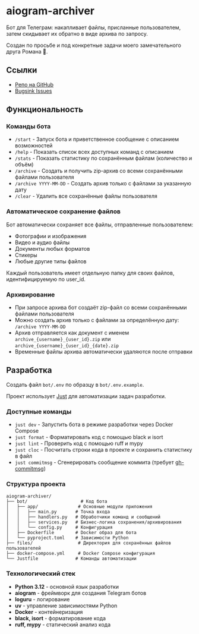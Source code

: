# aiogram-archiver

Бот для Телеграм: накапливает файлы, присланные пользователем, затем скидывает их обратно в виде архива по запросу.

Создан по просьбе и под конкретные задачи моего замечательного друга Романа 🤝.

## Ссылки

- [Репо на GitHub](https://github.com/hazadus/aiogram-archiver)
- [Bugsink Issues](http://85.193.91.88:8000/issues/4/)

## Функциональность

### Команды бота

- `/start` - Запуск бота и приветственное сообщение с описанием возможностей
- `/help` - Показать список всех доступных команд с описанием
- `/stats` - Показать статистику по сохранённым файлам (количество и объём)
- `/archive` - Создать и получить zip-архив со всеми сохранёнными файлами пользователя
- `/archive YYYY-MM-DD` - Создать архив только с файлами за указанную дату
- `/clear` - Удалить все сохранённые файлы пользователя

### Автоматическое сохранение файлов

Бот автоматически сохраняет все файлы, отправленные пользователем:
- Фотографии и изображения
- Видео и аудио файлы
- Документы любых форматов
- Стикеры
- Любые другие типы файлов

Каждый пользователь имеет отдельную папку для своих файлов, идентифицируемую по user_id.

### Архивирование

- При запросе архива бот создаёт zip-файл со всеми сохранёнными файлами пользователя
- Можно создать архив только с файлами за определённую дату: `/archive YYYY-MM-DD`
- Архив отправляется как документ с именем `archive_{username}_{user_id}.zip` или `archive_{username}_{user_id}_{date}.zip`
- Временные файлы архива автоматически удаляются после отправки

## Разработка

Создать файл `bot/.env` по образцу в `bot/.env.example`.

Проект использует [Just](https://github.com/casey/just) для автоматизации задач разработки.

### Доступные команды

- `just dev` - Запустить бота в режиме разработки через Docker Compose
- `just format` - Форматировать код с помощью black и isort
- `just lint` - Проверить код с помощью ruff и mypy
- `just cloc` - Посчитать строки кода в проекте и сохранить статистику в файл
- `just commitmsg` - Сгенерировать сообщение коммита (требует [gh-commitmsg](https://github.com/hazadus/gh-commitmsg))

### Структура проекта

```
aiogram-archiver/
├── bot/                    # Код бота
│   ├── app/               # Основные модули приложения
│   │   ├── main.py       # Точка входа
│   │   ├── handlers.py   # Обработчики команд и сообщений
│   │   ├── services.py   # Бизнес-логика сохранения/архивирования
│   │   └── config.py     # Конфигурация
│   ├── Dockerfile        # Docker образ для бота
│   └── pyproject.toml    # Зависимости Python
├── files/                 # Директория для сохранённых файлов пользователей
├── docker-compose.yml     # Docker Compose конфигурация
└── Justfile              # Команды автоматизации
```

### Технологический стек

- **Python 3.12** - основной язык разработки
- **aiogram** - фреймворк для создания Telegram ботов
- **loguru** - логирование
- **uv** - управление зависимостями Python
- **Docker** - контейнеризация
- **black, isort** - форматирование кода
- **ruff, mypy** - статический анализ кода

